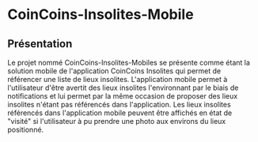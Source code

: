 # CoinCoins-Insolites-Mobile


## Présentation
Le projet nommé CoinCoins-Insolites-Mobiles se présente comme étant la solution mobile de l'application CoinCoins Insolites qui permet de référencer une liste de lieux insolites. L'application mobile permet à l'utilisateur d'être avertit des lieux insolites l'environnant par le biais de notifications et lui permet par la même occasion de proposer des lieux insolites n'étant pas référencés dans l'application.
Les lieux insolites référencés dans l'application mobile peuvent être affichés en état de "visité" si l'utilisateur à pu prendre une photo aux environs du lieux positionné.
